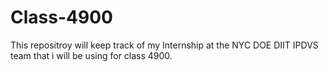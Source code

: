 # Class-4900
This repositroy will keep track of my Internship at the NYC DOE DIIT IPDVS team that i will be using for class 4900. 
